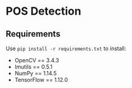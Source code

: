 # POS Detection
Requirements
--------------------
<p>Use <code>pip install -r requirements.txt</code> to install:
    <ul>
        <li>OpenCV == 3.4.3</li>
        <li>Imutils == 0.5.1</li>
        <li>NumPy == 1.14.5</li>
        <li>TensorFlow == 1.12.0</li>
    </ul>
</p>